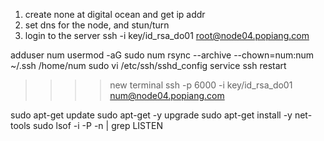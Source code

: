 1. create none at digital ocean and get ip addr
2. set dns for the node, and stun/turn
3. login to the server
ssh -i key/id_rsa_do01 root@node04.popiang.com

adduser num
usermod -aG sudo num
rsync --archive --chown=num:num ~/.ssh /home/num
sudo vi /etc/ssh/sshd_config
service ssh restart
>>>> new terminal
ssh -p 6000 -i key/id_rsa_do01 num@node04.popiang.com

sudo apt-get update
sudo apt-get -y upgrade
sudo apt-get install -y net-tools
sudo lsof -i -P -n | grep LISTEN
